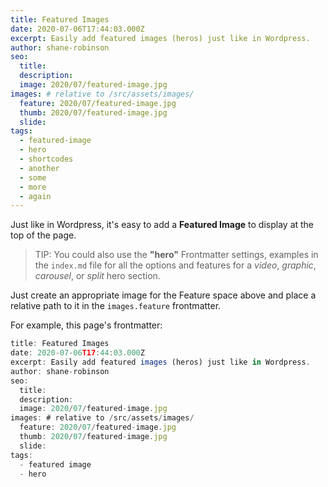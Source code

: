 ```yaml
---
title: Featured Images
date: 2020-07-06T17:44:03.000Z
excerpt: Easily add featured images (heros) just like in Wordpress.
author: shane-robinson
seo:
  title:
  description:
  image: 2020/07/featured-image.jpg
images: # relative to /src/assets/images/
  feature: 2020/07/featured-image.jpg
  thumb: 2020/07/featured-image.jpg
  slide:
tags:
  - featured-image
  - hero
  - shortcodes
  - another
  - some
  - more
  - again
---
```


Just like in Wordpress, it's easy to add a **Featured Image** to display at the top of the page.

> TIP: You could also use the **"hero"** Frontmatter settings, examples in the `index.md` file for all the options and features for a _video_, _graphic_, _carousel_, or _split_ hero section.

Just create an appropriate image for the Feature space above and place a relative path to it in the `images.feature` frontmatter.

For example, this page's frontmatter:

```js
title: Featured Images
date: 2020-07-06T17:44:03.000Z
excerpt: Easily add featured images (heros) just like in Wordpress.
author: shane-robinson
seo:
  title:
  description:
  image: 2020/07/featured-image.jpg
images: # relative to /src/assets/images/
  feature: 2020/07/featured-image.jpg
  thumb: 2020/07/featured-image.jpg
  slide:
tags:
  - featured image
  - hero
```
